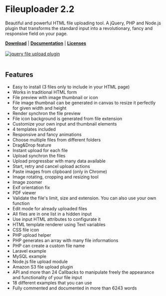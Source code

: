 # Fileuploader 2.2
Beautiful and powerful HTML file uploading tool. A jQuery, PHP and Node.js plugin that transforms the standard input into a revolutionary, fancy and responsive field on your page.

<a href="https://innostudio.de/fileuploader/"><b>Download</b></a> | <a href="https://innostudio.de/fileuploader/documentation/"><b>Documentation</b></a> | <a href="https://innostudio.de/fileuploader/documentation/#license"><b>Licenses</b></a>
<br><br>
<a href="https://innostudio.de/fileuploader/"><img src="https://innostudio.de/fileuploader/preview2.2.jpg" alt="jquery file upload plugin"></a>
<br><br>

Features
-------
<ul>
  <li>Easy to install (3 files only to include in your HTML page)</li>
  <li>Works in traditional HTML form</li>
  <li>File preview with image thumbnail or icon</li>
  <li>File image thumbnail can be generated in canvas to resize it perfectly for given width and height</li>
  <li>Render synchron the file preview</li>
  <li>File icon background is generated from file extension</li>
  <li>Customize your own input and thumbnail elements</li>
  <li>4 templates included</li>
  <li>Responsive and fancy animations</li>
  <li>Choose multiple files from different folders</li>
  <li>Drag&amp;Drop feature</li>
  <li>Instant upload for each file</li>
  <li>Upload synchron the files</li>
  <li>Upload progressbar with many data available</li>
  <li>Start, retry and cancel upload actions</li>
  <li>Paste images from clipboard (only in Chrome)</li>
  <li>Image rotating, cropping and resizing tool</li>
  <li>Image zoomer</li>
  <li>Exif orientation fix</li>
  <li>PDF viewer</li>
  <li>Validate the file's limit, size and extension. You can also use your own function</li>
  <li>Edit mode for already uploaded files</li>
  <li>All files are in one list in a hidden input</li>
  <li>Use input HTML attributes to configurate it</li>
  <li>HTML template renderer using Text variables</li>
  <li>CSS file icon</li>
  <li>PHP upload helper</li>
  <li>PHP generates an array with many file informations</li>
  <li>PHP can create a custom file name</li>
  <li>Laravel example</li>
  <li>MySQL example</li>
  <li>Node.js file upload module</li>
  <li>Amazon S3 file upload plugin</li>
  <li>API and more than 24 Callbacks to manipulate freely the appearance and functionality of your file input</li>
  <li>18 different examples that you can use</li>
  <li>Fully commented and documented in more than 6243 words</li>
</ul>
